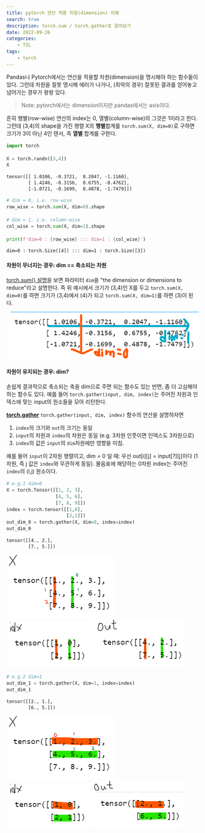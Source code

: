 ```yaml
---
title: pytorch 연산 적용 차원(dimension) 이해
search: true
description: torch.sum / torch.gather로 알아보기
date: 2022-09-26
categories:
    - TIL
tags: 
    - torch
---
```


Pandas나 Pytorch에서는 연산을 적용할 차원(dimension)을 명시해야 하는 함수들이 있다. 그런데 차원을 잘못 명시해 에러가 나거나, (최악의 경우) 잘못된 결과를 얻어놓고 넘어가는 경우가 왕왕 있다.

> Note: pytorch에서는 dimension이지만 pandas에서는 axis이다. 

흔히 행별(row-wise) 연산의 index는 0, 열별(column-wise)의 그것은 1이라고 한다. 그런데 (3,4)의 shape을 가진 행렬 X의 **행별**합계를 `torch.sum(X, dim=0)`로 구하면 크기가 3이 아닌 4인 텐서, 즉 **열별** 합계를 구한다.


```python
import torch

X = torch.randn([3,4])
X
```




    tensor([[ 1.0106, -0.3721,  0.2047, -1.1160],
            [ 1.4246, -0.3156,  0.6755, -0.4762],
            [-1.0721, -0.1699,  0.4878, -1.7479]])




```python
# dim = 0, i.e. row-wise
row_wise = torch.sum(X, dim=0).shape

# dim = 1, i.e. column-wise
col_wise = torch.sum(X, dim=1).shape

print(f'dim=0 : {row_wise} ::: dim=1 : {col_wise}')
```

    dim=0 : torch.Size([4]) ::: dim=1 : torch.Size([3])


#### 차원이 무너지는 경우: dim == 축소되는 차원

[torch.sum() 설명](https://pytorch.org/docs/stable/generated/torch.sum.html?highlight=torch%20sum#torch.sum)을 보면 파라미터 `dim`을  "the dimension or dimensions to reduce"라고 설명한다. 즉 위 예시에서 크기가 (3,4)인 X를 두고 `torch.sum(X, dim=0)`를 하면 크기가 (3,4)에서 (4)가 되고 `torch.sum(X, dim=1)`를 하면 (3)이 된다.

![matrix__img](/assets/images/dim-2d.png)

#### 차원이 유지되는 경우: dim?

손쉽게 결과적으로 축소되는 축을 dim으로 주면 되는 함수도 있는 반면, 좀 더 고심해야 하는 함수도 있다. 예를 들어 `torch.gather(input, dim, index)`는 주어진 차원과 인덱스에 맞는 input의 원소들을 모아 리턴한다.  

[**torch.gather**](https://pytorch.org/docs/stable/generated/torch.gather.html)
`torch.gather(input, dim, index)` 함수의 연산을 설명하자면
1. `index`의 크기와 `out`의 크기는 동일 
2. `input`의 차원과 `index`의 차원은 동일 (e.g. 3차원 인풋이면 인덱스도 3차원으로)
3. `index`의 값은 `input`의 `dim`차원에만 영향을 미침. 

예를 들어 `input`이 2차원 행렬이고, dim = 0 일 때: 우선 out[i][j] = input[?][j]이다 (1차원, 즉 j 값은 `index`와 무관하게 동일). 물음표에 해당하는 0차원 index는 주어진 `index`의 (i,j) 원소이다.  




```python
# e.g.1 dim=0
X = torch.Tensor([[1, 2, 3],
                  [4, 5, 6],
                  [7, 8, 9]])
index = torch.tensor([[1,0],
                      [2,1]])
out_dim_0 = torch.gather(X, dim=0, index=index)
out_dim_0

```




    tensor([[4., 2.],
            [7., 5.]])




![img1](/assets/images/dim-1.png)
![img2](/assets/images/dim-2.png)
![img3](/assets/images/dim-3.png)



```python
# e.g.2 dim=1
out_dim_1 = torch.gather(X, dim=1, index=index)
out_dim_1
```




    tensor([[2., 1.],
            [6., 5.]])



![img4](/assets/images/dim-4.png)
![img5](/assets/images/dim-5.png)
![img6](/assets/images/dim-6.png)
